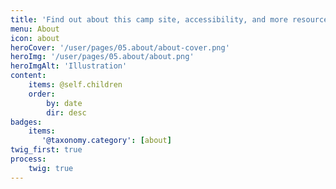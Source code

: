 ```yaml
---
title: 'Find out about this camp site, accessibility, and more resources for you to access.'
menu: About
icon: about
heroCover: '/user/pages/05.about/about-cover.png'
heroImg: '/user/pages/05.about/about.png'
heroImgAlt: 'Illustration'
content:
    items: @self.children
    order:
        by: date
        dir: desc
badges:
    items:
       '@taxonomy.category': [about]
twig_first: true
process:
    twig: true
---
```

